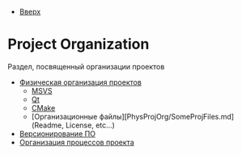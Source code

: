 * [Вверх](../Readme.md)

# Project Organization

Раздел, посвященный организации проектов

* [Физическая организация проектов](PhysProjOrg/Readme.md)
  * [MSVS](PhysProjOrg/MSVS.md)
  * [Qt](PhysProjOrg/Qt.md)
  * [CMake](PhysProjOrg/CMake.md)
  * [Организационные файлы][PhysProjOrg/SomeProjFiles.md] (Readme, License, etc...)
* [Версионирование ПО](Versions.md)
* [Организация процессов проекта](ProjectsWorkflow.md)

